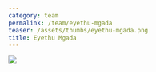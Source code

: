 ```yaml
---
category: team
permalink: /team/eyethu-mgada
teaser: /assets/thumbs/eyethu-mgada.png
title: Eyethu Mgada
---
```


<img src="/assets/img/eyethu-mgada.jpg" />
